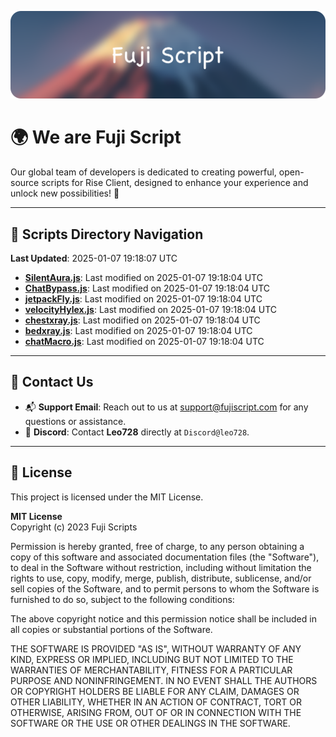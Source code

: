 ![Banner](.github/b.webp)

# 🌍 **We are Fuji Script**

Our global team of developers is dedicated to creating powerful, open-source scripts for Rise Client, designed to enhance your experience and unlock new possibilities! 🌟

---
<!-- SCRIPTS_NAVIGATION_START -->
## 📂 **Scripts Directory Navigation**

**Last Updated**: 2025-01-07 19:18:07 UTC

- **[SilentAura.js](scripts/SilentAura.js)**: Last modified on 2025-01-07 19:18:04 UTC
- **[ChatBypass.js](scripts/ChatBypass.js)**: Last modified on 2025-01-07 19:18:04 UTC
- **[jetpackFly.js](scripts/jetpackFly.js)**: Last modified on 2025-01-07 19:18:04 UTC
- **[velocityHylex.js](scripts/velocityHylex.js)**: Last modified on 2025-01-07 19:18:04 UTC
- **[chestxray.js](scripts/chestxray.js)**: Last modified on 2025-01-07 19:18:04 UTC
- **[bedxray.js](scripts/bedxray.js)**: Last modified on 2025-01-07 19:18:04 UTC
- **[chatMacro.js](scripts/chatMacro.js)**: Last modified on 2025-01-07 19:18:04 UTC

<!-- SCRIPTS_NAVIGATION_END -->

---

## 💬 **Contact Us**  
- 📬 **Support Email**: Reach out to us at [support@fujiscript.com](mailto:support@fujiscript.com) for any questions or assistance.  
- 💬 **Discord**: Contact **Leo728** directly at `Discord@leo728`.

---

## 📜 **License**

This project is licensed under the MIT License.  

**MIT License**  
Copyright (c) 2023 Fuji Scripts  

Permission is hereby granted, free of charge, to any person obtaining a copy of this software and associated documentation files (the "Software"), to deal in the Software without restriction, including without limitation the rights to use, copy, modify, merge, publish, distribute, sublicense, and/or sell copies of the Software, and to permit persons to whom the Software is furnished to do so, subject to the following conditions:  

The above copyright notice and this permission notice shall be included in all copies or substantial portions of the Software.  

THE SOFTWARE IS PROVIDED "AS IS", WITHOUT WARRANTY OF ANY KIND, EXPRESS OR IMPLIED, INCLUDING BUT NOT LIMITED TO THE WARRANTIES OF MERCHANTABILITY, FITNESS FOR A PARTICULAR PURPOSE AND NONINFRINGEMENT. IN NO EVENT SHALL THE AUTHORS OR COPYRIGHT HOLDERS BE LIABLE FOR ANY CLAIM, DAMAGES OR OTHER LIABILITY, WHETHER IN AN ACTION OF CONTRACT, TORT OR OTHERWISE, ARISING FROM, OUT OF OR IN CONNECTION WITH THE SOFTWARE OR THE USE OR OTHER DEALINGS IN THE SOFTWARE.  
